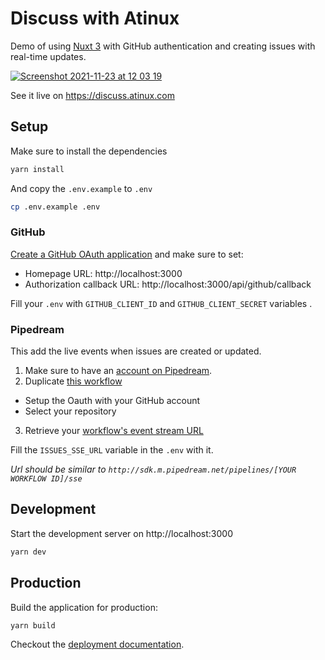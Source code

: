 # Discuss with Atinux

Demo of using [Nuxt 3](https://v3.nuxtjs.org) with GitHub authentication and creating issues with real-time updates.

[![Screenshot 2021-11-23 at 12 03 19](https://user-images.githubusercontent.com/904724/143013142-4da8d459-6e88-446b-8f1c-98d69ca428a4.png)](https://discuss.atinux.com)

See it live on https://discuss.atinux.com

## Setup

Make sure to install the dependencies

```bash
yarn install
```

And copy the `.env.example` to `.env`

```bash
cp .env.example .env
```

### GitHub

[Create a GitHub OAuth application](https://github.com/settings/applications/new) and make sure to set:

- Homepage URL: http://localhost:3000
- Authorization callback URL: http://localhost:3000/api/github/callback

Fill your `.env` with `GITHUB_CLIENT_ID` and `GITHUB_CLIENT_SECRET` variables .

### Pipedream

This add the live events when issues are created or updated.

1. Make sure to have an [account on Pipedream](https://pipedream.com).
2. Duplicate [this workflow](https://pipedream.com/@Atinux/github-issues-sse-p_NMCQbeB)
  - Setup the Oauth with your GitHub account
  - Select your repository
3. Retrieve your [workflow's event stream URL](https://pipedream.com/docs/destinations/sse/#receiving-events)

Fill the `ISSUES_SSE_URL` variable in the `.env` with it.

*Url should be similar to `http://sdk.m.pipedream.net/pipelines/[YOUR WORKFLOW ID]/sse`*

## Development

Start the development server on http://localhost:3000

```bash
yarn dev
```

## Production

Build the application for production:

```bash
yarn build
```

Checkout the [deployment documentation](https://v3.nuxtjs.org/docs/deployment).
